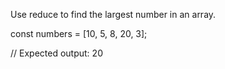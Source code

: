 Use reduce to find the largest number in an array.

const numbers = [10, 5, 8, 20, 3];

// Expected output: 20
